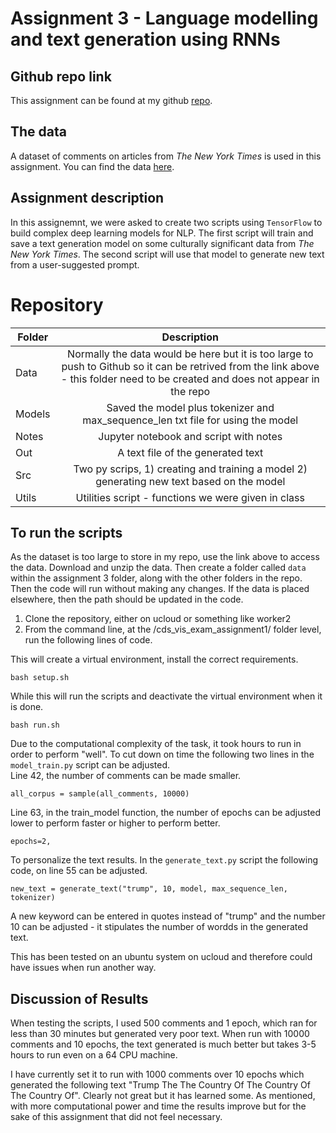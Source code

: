 
# Assignment 3 - Language modelling and text generation using RNNs

## Github repo link 

This assignment can be found at my github [repo](https://github.com/ameerwald/cds_lang_exam_assignment3). 

## The data

  A dataset of comments on articles from *The New York Times* is used in this assignment. You can find the data [here](https://www.kaggle.com/datasets/aashita/nyt-comments). 

## Assignment description

In this assignemnt, we were asked to create two scripts using ```TensorFlow``` to build complex deep learning models for NLP. The first script will train and save a text generation model on some culturally significant data from *The New York Times*. The second script will use that model to generate new text from a user-suggested prompt. 

# Repository 

| Folder         | Description          
| ------------- |:-------------:
| Data    | Normally the data would be here but it is too large to push to Github so it can be retrived from the link above  - this folder need to be created and does not appear in the repo
| Models  | Saved the model plus tokenizer and max_sequence_len txt file for using the model 
| Notes | Jupyter notebook and script with notes       
| Out  |  A text file of the generated text   
| Src  | Two py scrips, 1) creating and training a model 2) generating new text based on the model    
| Utils  | Utilities script - functions we were given in class       


## To run the scripts 

As the dataset is too large to store in my repo, use the link above to access the data. Download and unzip the data. Then create a folder called  ```data``` within the assignment 3 folder, along with the other folders in the repo. Then the code will run without making any changes. If the data is placed elsewhere, then the path should be updated in the code.

1. Clone the repository, either on ucloud or something like worker2
2. From the command line, at the /cds_vis_exam_assignment1/ folder level, run the following lines of code. 

This will create a virtual environment, install the correct requirements.
``` 
bash setup.sh
```
While this will run the scripts and deactivate the virtual environment when it is done. 
```
bash run.sh
```

Due to the computational complexity of the task, it took hours to run in order to perform "well". To cut down on time the following two lines in the ```model_train.py``` script can be adjusted.  
Line 42, the number of comments can be made smaller. 
```
all_corpus = sample(all_comments, 10000) 
```

Line 63, in the train_model function, the number of epochs can be adjusted lower to perform faster or higher to perform better.  
```
epochs=2, 
```

To personalize the text results. In the ```generate_text.py``` script the following code, on line 55 can be adjusted.
```
new_text = generate_text("trump", 10, model, max_sequence_len, tokenizer)
``` 
A new keyword can be entered in quotes instead of "trump" and the number 10 can be adjusted - it stipulates the number of wordds in the generated text. 

This has been tested on an ubuntu system on ucloud and therefore could have issues when run another way.

## Discussion of Results
When testing the scripts, I used 500 comments and 1 epoch, which ran for less than 30 minutes but generated very poor text. When run with 10000 comments and 10 epochs, the text generated is much better but takes 3-5 hours to run even on a 64 CPU machine. 

I have currently set it to run with 1000 comments over 10 epochs which generated the following text "Trump The The Country Of The Country Of The Country Of". Clearly not great but it has learned some. As mentioned, with more computational power and time the results improve but for the sake of this assignment that did not feel necessary.  







